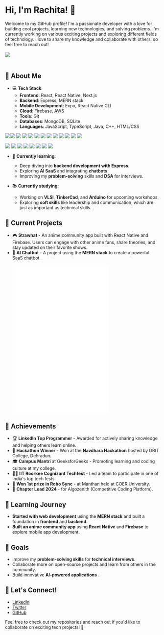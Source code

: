 # Hi, I'm Rachita! 👋

Welcome to my GitHub profile! I'm a passionate developer with a love for building cool projects, learning new technologies, and solving problems. I'm currently working on various exciting projects and exploring different fields of technology. I love to share my knowledge and collaborate with others, so feel free to reach out!
<br><br>
<img src="https://user-images.githubusercontent.com/74038190/225813708-98b745f2-7d22-48cf-9150-083f1b00d6c9.gif" width="500">
<br><br>

## 🚀 About Me

- 💻 **Tech Stack**:  
  - **Frontend**: React, React Native, Next.js
  - **Backend**: Express, MERN stack
  - **Mobile Development**: Expo, React Native CLI
  - **Cloud**: Firebase, AWS
  - **Tools**: Git
  - **Databases**: MongoDB, SQLite
  - **Languages**: JavaScript, TypeScript, Java, C++, HTML/CSS
  <div align="center">
<img src="https://user-images.githubusercontent.com/74038190/212257454-16e3712e-945a-4ca2-b238-408ad0bf87e6.gif" width="100"><img src="https://user-images.githubusercontent.com/74038190/212257472-08e52665-c503-4bd9-aa20-f5a4dae769b5.gif" width="100">
<img src="https://user-images.githubusercontent.com/74038190/212257468-1e9a91f1-b626-4baa-b15d-5c385dfa7ed2.gif" width="100">
<img src="https://user-images.githubusercontent.com/74038190/212257465-7ce8d493-cac5-494e-982a-5a9deb852c4b.gif" width="100">
<img src="https://user-images.githubusercontent.com/74038190/212257463-4d082cb4-7483-4eaf-bc25-6dde2628aabd.gif" width="100">
<img src="https://user-images.githubusercontent.com/74038190/212257460-738ff738-247f-4445-a718-cdd0ca76e2db.gif" width="100">
<img src="https://user-images.githubusercontent.com/74038190/212257467-871d32b7-e401-42e8-a166-fcfd7baa4c6b.gif" width="100">
<img src="https://user-images.githubusercontent.com/74038190/212281756-450d3ffa-9335-4b98-a965-db8a18fee927.gif" width="100">
<img src="https://user-images.githubusercontent.com/74038190/212280805-9bcb336b-8c55-46a8-abf8-ff286ab55472.gif" width="100">
<img src="https://user-images.githubusercontent.com/74038190/212280823-79088828-a258-4a4d-8d6c-96315d5a07af.gif" width="100">
<img src="https://user-images.githubusercontent.com/74038190/212281763-e6ecd7ef-c4aa-45b6-a97c-f33f6bb592bd.gif" width="100">
<img src="https://user-images.githubusercontent.com/74038190/212281775-b468df30-4edc-4bf8-a4ee-f52e1aaddc86.gif" width="100">
<img src="https://user-images.githubusercontent.com/74038190/212281780-0afd9616-8310-46e9-a898-c4f5269f1387.gif" width="100">
  
<img src="https://github.com/Anmol-Baranwal/Cool-GIFs-For-GitHub/assets/74038190/1a797f46-efe4-41e6-9e75-5303e1bbcbfa" width="100">
<img src="https://github.com/Anmol-Baranwal/Cool-GIFs-For-GitHub/assets/74038190/29fd6286-4e7b-4d6c-818f-c4765d5e39a9" width="100">
<img src="https://github.com/Anmol-Baranwal/Cool-GIFs-For-GitHub/assets/74038190/67f477ed-6624-42da-99f0-1a7b1a16eecb" width="100">
<img src="https://github.com/Anmol-Baranwal/Cool-GIFs-For-GitHub/assets/74038190/3c16d4f2-b757-4c70-8f42-43d5dddd2c36" width="100">
<img src="https://github.com/Anmol-Baranwal/Cool-GIFs-For-GitHub/assets/74038190/3fb2cdf6-8920-462e-87a4-95af376418aa" width="100">
<img src="https://github.com/Anmol-Baranwal/Cool-GIFs-For-GitHub/assets/74038190/de038172-e903-4951-926c-755878deb0b4" width="100">
<img src="https://github.com/Anmol-Baranwal/Cool-GIFs-For-GitHub/assets/74038190/398b19b1-9aae-4c1f-8bc0-d172a2c08d68" width="100">
<img src="https://github.com/Anmol-Baranwal/Cool-GIFs-For-GitHub/assets/74038190/e0d299f2-767c-4c21-bd49-90f2a19f1a78" width="100">
</div>

- 🌱 **Currently learning**:  
  - Deep diving into **backend development with Express**.
  - Exploring **AI SaaS** and integrating **chatbots**.
  - Improving my **problem-solving** skills and **DSA** for interviews.
  
- 📚 **Currently studying**:  
  - Working on **VLSI**, **TinkerCad**, and **Arduino** for upcoming workshops.
  - Exploring **soft skills** like leadership and communication, which are just as important as technical skills.

## 💼 Current Projects

- 🎮 **Strawhat** - An anime community app built with React Native and Firebase. Users can engage with other anime fans, share theories, and stay updated on their favorite shows.  
- 🤖 **AI Chatbot** - A project using the **MERN stack** to create a powerful SaaS chatbot.
  <br><br>
 ![](https://github.com/RachitaPant/RachitaPant/blob/main/giphy.webp)

## 🌟 Achievements

- 🏆 **LinkedIn Top Programmer** - Awarded for actively sharing knowledge and helping others learn online.
- 🏅 **Hackathon Winner** - Won at the **Navdhara Hackathon** hosted by DBIT College, Dehradun.
- 🎓 **Campus Mantri** at GeeksforGeeks - Promoting learning and coding culture at my college.
- 🧑‍💻 **IIT Roorkee Cognizant Techfest** - Led a team to participate in one of India's top tech fests.
- 🎯 **Won 1st prize in Robo Sync** - at Manthan held at COER University.
- 🤖 **Chapter Lead 2024** - for Algozenith (Competitive Coding Platform).

## 🌱 Learning Journey

- **Started with web development** using the **MERN stack** and built a foundation in **frontend** and **backend**.
- **Built an anime community app** using **React Native** and **Firebase** to explore mobile app development.

 
  
## 🎯 Goals

- Improve my **problem-solving skills** for **technical interviews**.
- Collaborate more on open-source projects and learn from others in the community.
- Build innovative **AI-powered applications** .
  
## 📢 Let's Connect!

- [LinkedIn](https://www.linkedin.com/in/rachitapant/)  
- [Twitter](https://twitter.com/RachitaPant)  
- [GitHub](https://github.com/RachitaPant)  

Feel free to check out my repositories and reach out if you'd like to collaborate on exciting tech projects! 💬

  

